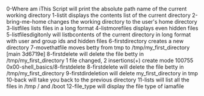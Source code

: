 0-Where am iThis Script will print the absolute path name of the current working directory
1-listit displays the contents list of the current directory
2-bring-me-home changes the working directory to the user's home directory
3-listfiles lists files in a long format
4-listmorefiles displays even hidden files
5-listfilesdigitonly will listbcontents of the current directory in long format with user and group ids and hidden files
6-firstdirectory creates a new directory
7-movethatfile moves betty from tmp to /tmp/my_first_directory
[main 3d6719e] 8-firstdelete will delete the file betty in /tmp/my_first_directory
 1 file changed, 2 insertions(+)
 create mode 100755 0x00-shell_basics/8-firstdelete
8-firstdelete will delete the file betty in /tmp/my_first_directory
9-firstdirdeletion will delete my_first_directory in tmp
10-back will take you back to the previous directory
11-lists will list all the files in /tmp / and /boot
12-file_type will display the file type of iamafile

